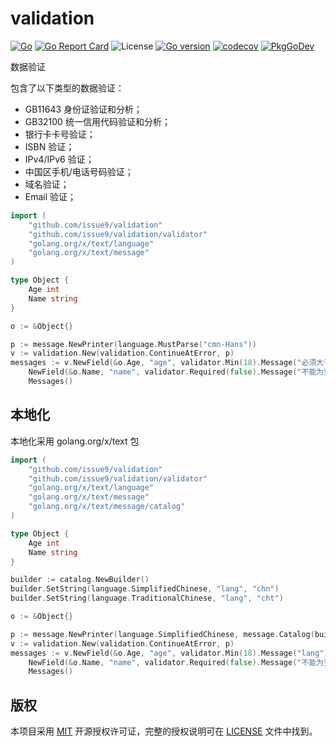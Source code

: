 # validation

[![Go](https://github.com/issue9/validation/workflows/Test/badge.svg)](https://github.com/issue9/validation/actions?query=workflow%3ATest)
[![Go Report Card](https://goreportcard.com/badge/github.com/issue9/validation)](https://goreportcard.com/report/github.com/issue9/validation)
![License](https://img.shields.io/github/license/issue9/validation)
[![Go version](https://img.shields.io/github/go-mod/go-version/issue9/validation)](https://golang.org)
[![codecov](https://codecov.io/gh/issue9/validation/branch/master/graph/badge.svg)](https://codecov.io/gh/issue9/validation)
[![PkgGoDev](https://pkg.go.dev/badge/github.com/issue9/validation)](https://pkg.go.dev/github.com/issue9/validation)

数据验证

包含了以下类型的数据验证：

- GB11643 身份证验证和分析；
- GB32100 统一信用代码验证和分析；
- 银行卡卡号验证；
- ISBN 验证；
- IPv4/IPv6 验证；
- 中国区手机/电话号码验证；
- 域名验证；
- Email 验证；

```go
import (
    "github.com/issue9/validation"
    "github.com/issue9/validation/validator"
    "golang.org/x/text/language"
    "golang.org/x/text/message"
)

type Object {
    Age int
    Name string
}

o := &Object{}

p := message.NewPrinter(language.MustParse("cmn-Hans"))
v := validation.New(validation.ContinueAtError, p)
messages := v.NewField(&o.Age, "age", validator.Min(18).Message("必须大于 18")).
    NewField(&o.Name, "name", validator.Required(false).Message("不能为空")).
    Messages()
```

## 本地化

本地化采用 golang.org/x/text 包

```go
import (
    "github.com/issue9/validation"
    "github.com/issue9/validation/validator"
    "golang.org/x/text/language"
    "golang.org/x/text/message"
    "golang.org/x/text/message/catalog"
)

type Object {
    Age int
    Name string
}

builder := catalog.NewBuilder()
builder.SetString(language.SimplifiedChinese, "lang", "chn")
builder.SetString(language.TraditionalChinese, "lang", "cht")

o := &Object{}

p := message.NewPrinter(language.SimplifiedChinese, message.Catalog(builder))
v := validation.New(validation.ContinueAtError, p)
messages := v.NewField(&o.Age, "age", validator.Min(18).Message("lang")). // 根据 p 的不同，会输出不同内容
    NewField(&o.Name, "name", validator.Required(false).Message("不能为空")).
    Messages()
```

## 版权

本项目采用 [MIT](https://opensource.org/licenses/MIT) 开源授权许可证，完整的授权说明可在 [LICENSE](LICENSE) 文件中找到。
